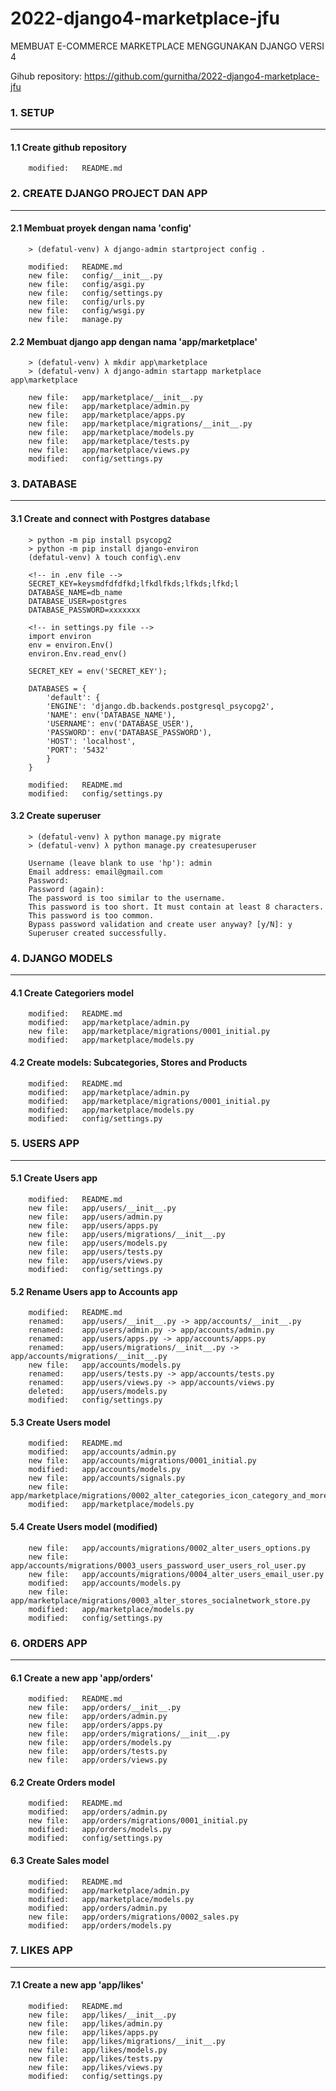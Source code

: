 # 2022-django4-marketplace-jfu
MEMBUAT E-COMMERCE MARKETPLACE MENGGUNAKAN DJANGO VERSI 4

Gihub repository: https://github.com/gurnitha/2022-django4-marketplace-jfu


### 1. SETUP
------------


#### 1.1 Create github repository

        modified:   README.md


### 2. CREATE DJANGO PROJECT DAN APP
------------------------------------


#### 2.1 Membuat proyek dengan nama 'config'

        > (defatul-venv) λ django-admin startproject config .

        modified:   README.md
        new file:   config/__init__.py
        new file:   config/asgi.py
        new file:   config/settings.py
        new file:   config/urls.py
        new file:   config/wsgi.py
        new file:   manage.py


#### 2.2 Membuat django app dengan nama 'app/marketplace'

        > (defatul-venv) λ mkdir app\marketplace
        > (defatul-venv) λ django-admin startapp marketplace app\marketplace

        new file:   app/marketplace/__init__.py
        new file:   app/marketplace/admin.py
        new file:   app/marketplace/apps.py
        new file:   app/marketplace/migrations/__init__.py
        new file:   app/marketplace/models.py
        new file:   app/marketplace/tests.py
        new file:   app/marketplace/views.py
        modified:   config/settings.py


### 3. DATABASE
---------------


#### 3.1 Create and connect with Postgres database

        > python -m pip install psycopg2
        > python -m pip install django-environ
        (defatul-venv) λ touch config\.env

        <!-- in .env file -->
        SECRET_KEY=keysmdfdfdfkd;lfkdlfkds;lfkds;lfkd;l
        DATABASE_NAME=db_name
        DATABASE_USER=postgres
        DATABASE_PASSWORD=xxxxxxx 

        <!-- in settings.py file -->
        import environ
        env = environ.Env()
        environ.Env.read_env()

        SECRET_KEY = env('SECRET_KEY');

        DATABASES = {
	        'default': {
	        'ENGINE': 'django.db.backends.postgresql_psycopg2',
	        'NAME': env('DATABASE_NAME'),
	        'USERNAME': env('DATABASE_USER'),
	        'PASSWORD': env('DATABASE_PASSWORD'),
	        'HOST': 'localhost',
	        'PORT': '5432'
	        }
        }

        modified:   README.md
        modified:   config/settings.py


#### 3.2 Create superuser

        > (defatul-venv) λ python manage.py migrate
        > (defatul-venv) λ python manage.py createsuperuser
        
        Username (leave blank to use 'hp'): admin
        Email address: email@gmail.com
        Password:
        Password (again):
        The password is too similar to the username.
        This password is too short. It must contain at least 8 characters.
        This password is too common.
        Bypass password validation and create user anyway? [y/N]: y
        Superuser created successfully.


### 4. DJANGO MODELS
--------------------


#### 4.1 Create Categoriers model

        modified:   README.md
        modified:   app/marketplace/admin.py
        new file:   app/marketplace/migrations/0001_initial.py
        modified:   app/marketplace/models.py


#### 4.2 Create models: Subcategories, Stores and Products

        modified:   README.md
        modified:   app/marketplace/admin.py
        modified:   app/marketplace/migrations/0001_initial.py
        modified:   app/marketplace/models.py
        modified:   config/settings.py


### 5. USERS APP
----------------


#### 5.1 Create Users app

        modified:   README.md
        new file:   app/users/__init__.py
        new file:   app/users/admin.py
        new file:   app/users/apps.py
        new file:   app/users/migrations/__init__.py
        new file:   app/users/models.py
        new file:   app/users/tests.py
        new file:   app/users/views.py
        modified:   config/settings.py


#### 5.2 Rename Users app to Accounts app

        modified:   README.md
        renamed:    app/users/__init__.py -> app/accounts/__init__.py
        renamed:    app/users/admin.py -> app/accounts/admin.py
        renamed:    app/users/apps.py -> app/accounts/apps.py
        renamed:    app/users/migrations/__init__.py -> app/accounts/migrations/__init__.py
        new file:   app/accounts/models.py
        renamed:    app/users/tests.py -> app/accounts/tests.py
        renamed:    app/users/views.py -> app/accounts/views.py
        deleted:    app/users/models.py
        modified:   config/settings.py


#### 5.3 Create Users model

        modified:   README.md
        modified:   app/accounts/admin.py
        new file:   app/accounts/migrations/0001_initial.py
        modified:   app/accounts/models.py
        new file:   app/accounts/signals.py
        new file:   app/marketplace/migrations/0002_alter_categories_icon_category_and_more.py
        modified:   app/marketplace/models.py


#### 5.4 Create Users model (modified)

        new file:   app/accounts/migrations/0002_alter_users_options.py
        new file:   app/accounts/migrations/0003_users_password_user_users_rol_user.py
        new file:   app/accounts/migrations/0004_alter_users_email_user.py
        modified:   app/accounts/models.py
        new file:   app/marketplace/migrations/0003_alter_stores_socialnetwork_store.py
        modified:   app/marketplace/models.py
        modified:   config/settings.py


### 6. ORDERS APP
-----------------


#### 6.1 Create a new app 'app/orders'

        modified:   README.md
        new file:   app/orders/__init__.py
        new file:   app/orders/admin.py
        new file:   app/orders/apps.py
        new file:   app/orders/migrations/__init__.py
        new file:   app/orders/models.py
        new file:   app/orders/tests.py
        new file:   app/orders/views.py


#### 6.2 Create Orders model

        modified:   README.md
        modified:   app/orders/admin.py
        new file:   app/orders/migrations/0001_initial.py
        modified:   app/orders/models.py
        modified:   config/settings.py


#### 6.3 Create Sales model

        modified:   README.md
        modified:   app/marketplace/admin.py
        modified:   app/marketplace/models.py
        modified:   app/orders/admin.py
        new file:   app/orders/migrations/0002_sales.py
        modified:   app/orders/models.py


### 7. LIKES APP
----------------


#### 7.1 Create a new app 'app/likes'

        modified:   README.md
        new file:   app/likes/__init__.py
        new file:   app/likes/admin.py
        new file:   app/likes/apps.py
        new file:   app/likes/migrations/__init__.py
        new file:   app/likes/models.py
        new file:   app/likes/tests.py
        new file:   app/likes/views.py
        modified:   config/settings.py